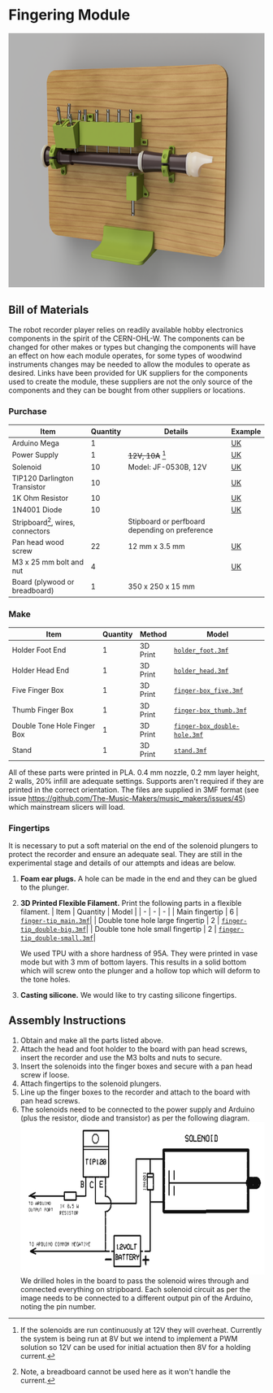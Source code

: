 
# Fingering Module


<p float="left">
  <img src="../../Documents/fingering_module_assembly_overview_with_frame.png" height="500" />
</p>

## Bill of Materials

The robot recorder player relies on readily available hobby electronics components in the spirit of the CERN-OHL-W. The components can be changed for other makes or types but changing the components will have an effect on how each module operates, for some types of woodwind instruments changes may be needed to allow the modules to operate as desired. Links have been provided for UK suppliers for the components used to create the module, these suppliers are not the only source of the components and they can be bought from other suppliers or locations.

### Purchase
| Item | Quantity | Details | Example |
| - | - | - | - |
| Arduino Mega | 1 | | [UK](https://www.amazon.co.uk/ELEGOO-Controller-ATmega2560-ATMEGA16U2-Compatible/dp/B06XKMZ3T9/)|
| Power Supply | 1 | ~~12V, 10A~~ [^voltage] | [UK](https://www.amazon.co.uk/SHNITPWR-100V-240V-Converter-Transformer-5-5x2-5mm/dp/B08BJRN5SX/)|
| Solenoid | 10 | Model: JF-0530B, 12V | [UK](https://www.amazon.co.uk/Rtengtunn-JF-0530B-Push-Pull-Gangbei-0530B-Electromagnet/dp/B08291L2XL/)|
| TIP120 Darlington Transistor | 10 | | [UK](https://www.amazon.co.uk/BOJACK-Epitaxial-Transistor-Darlington-Transistors/dp/B08D8SJPCG/ref=sr_1_4?dchild=1&keywords=TIP120+Darlington+Transistor&qid=1614263478&sr=8-4)|
| 1K Ohm Resistor | 10 | | [UK](https://www.amazon.co.uk/sourcing-map-Metal-Resistors-Tolerances/dp/B07LGM23Y4/ref=sr_1_10?dchild=1&keywords=1K+Ohm+Resistor&qid=1614263525&sr=8-10)|
| 1N4001 Diode | 10 | | [UK](https://www.amazon.co.uk/ExcLent-100Pcs-1N4001-50V-Diode/dp/B07J3ZT55G/ref=sr_1_8?dchild=1&keywords=1N4001+Diode&qid=1614263550&sr=8-8)|
| Stripboard[^breadboard], wires, connectors | | Stipboard or perfboard depending on preference | |
| Pan head wood screw | 22 | 12 mm x 3.5 mm | [UK](https://www.toolstation.com/self-tapping-pan-head-pozi-screw/p74035) |
| M3 x 25 mm bolt and nut | 4 | | [UK](https://www.amazon.co.uk/Screw-Bolts-Stainless-Steel-340pcs/dp/B08RRW6B3H/ref=sr_1_12?dchild=1&keywords=M3+nut+and+bolt&qid=1614263398&sr=8-12)|
| Board (plywood or breadboard) | 1 | 350 x 250 x 15 mm | |

[^voltage]: If the solenoids are run continuously at 12V they will overheat. Currently the system is being run at 8V but we intend to implement a PWM solution so 12V can be used for initial actuation then 8V for a holding current.

[^breadboard]: Note, a breadboard cannot be used here as it won't handle the current.

### Make
| Item | Quantity | Method | Model |
| - | - | - | - |
| Holder Foot End | 1 | 3D Print | [`holder_foot.3mf`](holder_foot.3mf) |
| Holder Head End | 1 | 3D Print | [`holder_head.3mf`](holder_head.3mf) |
| Five Finger Box | 1 | 3D Print | [`finger-box_five.3mf`](finger-box_five.3mf) |
| Thumb Finger Box | 1 | 3D Print | [`finger-box_thumb.3mf`](finger-box_thumb.3mf) |
| Double Tone Hole Finger Box | 1 | 3D Print | [`finger-box_double-hole.3mf`](finger-box_double-hole.3mf) |
| Stand | 1 | 3D Print | [`stand.3mf`](stand.3mf) |

All of these parts were printed in PLA. 0.4 mm nozzle, 0.2 mm layer height, 2 walls, 20% infill are adequate settings. Supports aren't required if they are printed in the correct orientation. The files are supplied in 3MF format (see issue https://github.com/The-Music-Makers/music_makers/issues/45) which mainstream slicers will load.

### Fingertips
It is necessary to put a soft material on the end of the solenoid plungers to protect the recorder and ensure an adequate seal. They are still in the experimental stage and details of our attempts and ideas are below.

1. **Foam ear plugs.** A hole can be made in the end and they can be glued to the plunger.
2. **3D Printed Flexible Filament.** Print the following parts in a flexible filament.
    | Item | Quantity | Model |
    | - | - | - |
    | Main fingertip | 6 | [`finger-tip_main.3mf`](finger-tip_main.3mf)|
    | Double tone hole large fingertip | 2 | [`finger-tip_double-big.3mf`](finger-tip_double-big.3mf)|
    | Double tone hole small fingertip | 2 | [`finger-tip_double-small.3mf`](finger-tip_double-small.3mf)|

    We used TPU with a shore hardness of 95A. They were printed in vase mode but with 3 mm of bottom layers. This results in a solid bottom which will screw onto the plunger and a hollow top which will deform to the tone holes.
3. **Casting silicone.** We would like to try casting silicone fingertips.


## Assembly Instructions
1. Obtain and make all the parts listed above.
1. Attach the head and foot holder to the board with pan head screws, insert the recorder and use the M3 bolts and nuts to secure.
1. Insert the solenoids into the finger boxes and secure with a pan head screw if loose.
1. Attach fingertips to the solenoid plungers.
1. Line up the finger boxes to the recorder and attach to the board with pan head screws.
1. The solenoids need to be connected to the power supply and Arduino (plus the resistor, diode and transistor) as per the following diagram. <img src="../../Documents/singleSolenoidWiringDiagram.PNG" height="300"/> 
We drilled holes in the board to pass the solenoid wires through and connected everything on stripboard. Each solenoid circuit as per the image needs to be connected to a different output pin of the Arduino, noting the pin number.